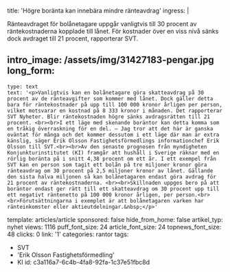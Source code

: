 title: 'Högre boränta kan innebära mindre ränteavdrag'
ingress: |
  <p>Ränteavdraget för bolånetagare uppgår vanligtvis till 30 procent av räntekostnaderna kopplade till lånet. För kostnader över en viss nivå sänks dock avdraget till 21 procent, rapporterar SVT.
  </p>
  
intro_image: /assets/img/31427183-pengar.jpg
long_form:
  -
    type: text
    text: '<p>Vanligtvis kan en bolånetagare göra skatteavdrag på 30 procent av de ränteavgifter som kommer med lånet. Dock gäller detta bara för räntekostnader på upp till 100 000 kronor årligen per person, vilket motsvarar en kostnad på 8 333 kronor i månaden. Det rapporterar SVT Nyheter. Blir räntekostnaden högre sänks avdragsrätten till 21 procent. <br><br>I ett läge med skenande boräntor kan detta komma som en tråkig överraskning för en del. – Jag tror att det här är ganska oväntat för många och det kommer dessutom i ett läge där man är extra känslig, säger Erik Olsson Fastighetsförmedlings informationchef Erik Olsson till SVT.<br><br>Av den senaste prognosen från myndigheten Konjunkturinstitutet (KI) framgår att hushåll i Sverige räknar med en rörlig boränta på i snitt 4,38 procent om ett år. I ett exempel från SVT kan en person som tagit ett bolån på tre miljoner kronor göra ränteavdrag om 30 procent på 2,5 miljoner kronor av lånet. Gällande den sista halva miljonen så kan bolånetagaren endast göra avdrag för 21 procent av räntekostnaderna. <br><br>Skillnaden uppges bero på att boräntor endast ger rätt till ett skatteavdrag om 30 procent upp till ett negativt räntenetto på 100 000 kronor årligen, per person.<br><br>Förutsättningarna i exemplet är att bolånetagaren varken har ränteinkomster eller aktieutdelningar.&nbsp;</p>'
template: articles/article
sponsored: false
hide_from_home: false
artikel_typ: nyhet
views: 1116
puff_font_size: 24
article_font_size: 24
topnews_font_size: 48
clicks: 0
link: '1'
categories: rantor
tags:
  - SVT
  - 'Erik Olsson Fastighetsförmedling'
  - KI
id: c3a116a7-6c4b-4fa8-92fa-1c37e51fbc8d

